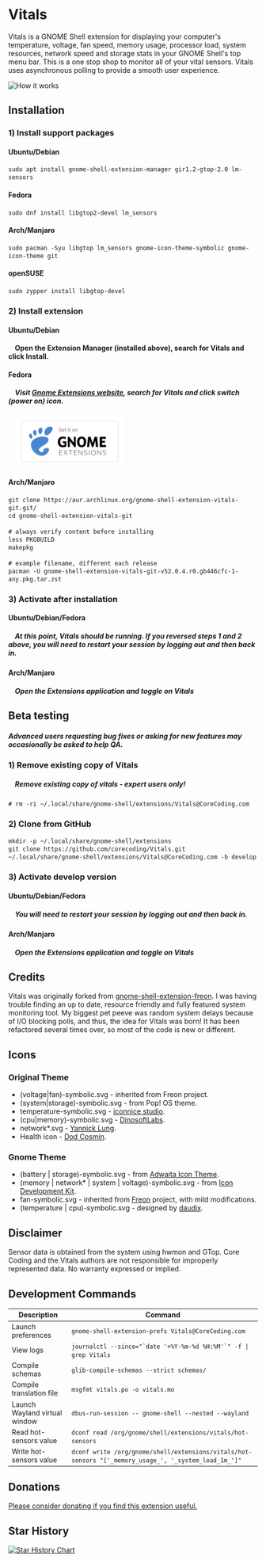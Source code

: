 Vitals
====================================

Vitals is a GNOME Shell extension for displaying your computer's temperature, voltage, fan speed, memory usage, processor load, system resources, network speed and storage stats in your GNOME Shell's top menu bar. This is a one stop shop to monitor all of your vital sensors. Vitals uses asynchronous polling to provide a smooth user experience.

![How it works](https://raw.githubusercontent.com/corecoding/Vitals/main/howtouse.gif)

## Installation

### 1) Install support packages

#### Ubuntu/Debian

    sudo apt install gnome-shell-extension-manager gir1.2-gtop-2.0 lm-sensors

#### Fedora

    sudo dnf install libgtop2-devel lm_sensors

#### Arch/Manjaro

    sudo pacman -Syu libgtop lm_sensors gnome-icon-theme-symbolic gnome-icon-theme git

#### openSUSE

    sudo zypper install libgtop-devel

### 2) Install extension

#### Ubuntu/Debian

#### &nbsp;&nbsp;&nbsp;&nbsp;Open the Extension Manager (installed above), search for Vitals and click Install.

#### Fedora

##### &nbsp;&nbsp;&nbsp;&nbsp;Visit [Gnome Extensions website](https://extensions.gnome.org/extension/1460/vitals/), search for Vitals and click switch (power on) icon.
##### &nbsp;&nbsp;&nbsp;&nbsp; [<img src="https://raw.githubusercontent.com/andyholmes/gnome-shell-extensions-badge/master/get-it-on-ego.svg?sanitize=true" alt="Get it on GNOME Extensions" height="100" align="middle">][gextension]

#### Arch/Manjaro

    git clone https://aur.archlinux.org/gnome-shell-extension-vitals-git.git/
    cd gnome-shell-extension-vitals-git

    # always verify content before installing
    less PKGBUILD
    makepkg

    # example filename, different each release
    pacman -U gnome-shell-extension-vitals-git-v52.0.4.r0.gb446cfc-1-any.pkg.tar.zst

### 3) Activate after installation

#### Ubuntu/Debian/Fedora

##### &nbsp;&nbsp;&nbsp;&nbsp;At this point, Vitals should be running. If you reversed steps 1 and 2 above, you will need to restart your session by logging out and then back in.

#### Arch/Manjaro

##### &nbsp;&nbsp;&nbsp;&nbsp;Open the Extensions application and toggle on Vitals

## Beta testing

##### Advanced users requesting bug fixes or asking for new features may occasionally be asked to help QA.

### 1) Remove existing copy of Vitals

##### &nbsp;&nbsp;&nbsp;&nbsp;Remove existing copy of vitals - expert users only!

    # rm -ri ~/.local/share/gnome-shell/extensions/Vitals@CoreCoding.com

### 2) Clone from GitHub

    mkdir -p ~/.local/share/gnome-shell/extensions
    git clone https://github.com/corecoding/Vitals.git ~/.local/share/gnome-shell/extensions/Vitals@CoreCoding.com -b develop

### 3) Activate develop version

#### Ubuntu/Debian/Fedora

##### &nbsp;&nbsp;&nbsp;&nbsp;You will need to restart your session by logging out and then back in.

#### Arch/Manjaro

##### &nbsp;&nbsp;&nbsp;&nbsp;Open the Extensions application and toggle on Vitals

## Credits
Vitals was originally forked from [gnome-shell-extension-freon](https://github.com/UshakovVasilii/gnome-shell-extension-freon). I was having trouble finding an up to date, resource friendly and fully featured system monitoring tool. My biggest pet peeve was random system delays because of I/O blocking polls, and thus, the idea for Vitals was born! It has been refactored several times over, so most of the code is new or different.

## Icons

### Original Theme
* (voltage|fan)-symbolic.svg - inherited from Freon project.
* (system|storage)-symbolic.svg - from Pop! OS theme.
* temperature-symbolic.svg - [iconnice studio](https://www.iconfinder.com/iconnice).
* (cpu|memory)-symbolic.svg - [DinosoftLabs](https://www.iconfinder.com/dinosoftlabs).
* network\*.svg - [Yannick Lung](https://www.iconfinder.com/yanlu).
* Health icon - [Dod Cosmin](https://www.iconfinder.com/icons/458267/cross_doctor_drug_health_healthcare_hospital_icon).

### Gnome Theme
* (battery | storage)-symbolic.svg - from [Adwaita Icon Theme](https://gitlab.gnome.org/GNOME/adwaita-icon-theme).
* (memory | network* | system | voltage)-symbolic.svg - from [Icon Development Kit](https://gitlab.gnome.org/Teams/Design/icon-development-kit).
* fan-symbolic.svg - inherited from [Freon](https://github.com/UshakovVasilii/gnome-shell-extension-freon) project, with mild modifications.
* (temperature | cpu)-symbolic.svg - designed by [daudix](https://github.com/daudix).

## Disclaimer
Sensor data is obtained from the system using hwmon and GTop. Core Coding and the Vitals authors are not responsible for improperly represented data. No warranty expressed or implied.

## Development Commands

| Description | Command |
| --- | --- |
| Launch preferences | `gnome-shell-extension-prefs Vitals@CoreCoding.com` |
| View logs | ``journalctl --since="`date '+%Y-%m-%d %H:%M'`" -f \| grep Vitals`` |
| Compile schemas | `glib-compile-schemas --strict schemas/` |
| Compile translation file | `msgfmt vitals.po -o vitals.mo` |
| Launch Wayland virtual window | `dbus-run-session -- gnome-shell --nested --wayland` |
| Read hot-sensors value | `dconf read /org/gnome/shell/extensions/vitals/hot-sensors` |
| Write hot-sensors value | `dconf write /org/gnome/shell/extensions/vitals/hot-sensors "['_memory_usage_', '_system_load_1m_']"` |

## Donations
[Please consider donating if you find this extension useful.](https://corecoding.com/donate.php)

[gextension]: https://extensions.gnome.org/extension/1460/vitals/

## Star History

[![Star History Chart](https://api.star-history.com/svg?repos=corecoding/Vitals&type=Date)](https://star-history.com/#corecoding/Vitals&Date)
